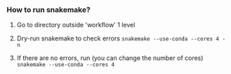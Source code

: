 ### How to run snakemake?

1. Go to directory outside 'workflow' 1 level

2. Dry-run snakemake to check errors
```snakemake --use-conda --cores 4 -n```

3. If there are no errors, run (you can change the number of cores)
```snakemake --use-conda --cores 4```